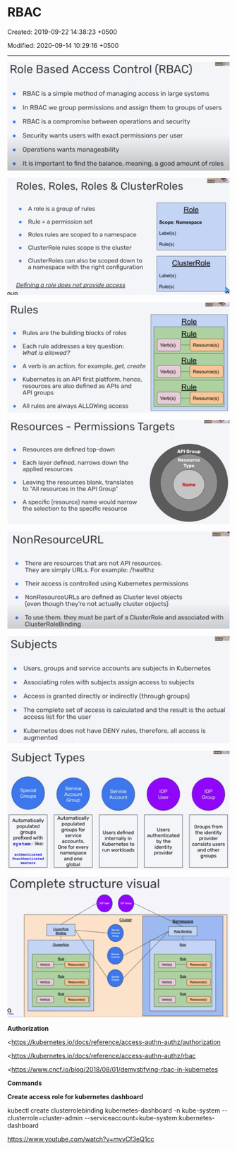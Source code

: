 # RBAC

Created: 2019-09-22 14:38:23 +0500

Modified: 2020-09-14 10:29:16 +0500

---

![Leo Role Based Access Control (RBAC) RBAC is a simple method of managing access in large systems In RBAC we group permissions and assign them to groups of users RBAC is a compromise between operations and security Security wants users with exact permissions per user Operations wants manageability It is important to find the balance, meaning, a good amount of roles ](../../../media/DevOps-Kubernetes-RBAC-image1.png)



![Roles, Roles, Roles & ClusterRoIes A role is a group of rules Rule = a permission set Roles rules are scoped to a namespace ClusterRole rules scope is the cluster ClusterRoles can also be scoped down to a namespace with the right configuration Defining a role does not provide access Role Scope: Namespace Label(s) Rule(s) ClusterR01e Label(s) Rule(s) ](../../../media/DevOps-Kubernetes-RBAC-image2.png)



![Rules Rules are the building blocks of roles Each rule addresses a key question: What is allowed? A verb is an action, for example, get, create Kubernetes is an API first platform, hence, resources are also defined as APIs and API groups All rules are always ALLOWing access Verb(s) Verb(s) Verb(s) Role Rule Resource(s) Rule Resource(s) Rule Resource(s) ](../../../media/DevOps-Kubernetes-RBAC-image3.png)



![Erm Resources - Permissions Targets Resources are defined top-down Each layer defined, narrows down the applied resources Leaving the resources blank, translates to "All resources in the API Group" A specific (resource) name would narrow the selection to the specific resource API Group Resource Type Name ](../../../media/DevOps-Kubernetes-RBAC-image4.png)



![Ern Leo NonResourceURL There are resources that are not API resources. They are simply URLs. For example: /healthz Their access is controlled using Kubernetes permissions NonResourceURLs are defined as Cluster level objects (even though they're not actually cluster objects) To use them, they must be part of a ClusterRole and associated with ClusterRoleBinding ](../../../media/DevOps-Kubernetes-RBAC-image5.png)



![Subjects Users, groups and service accounts are subjects in Kubernetes Associating roles with subjects assign access to subjects Access is granted directly or indirectly (through groups) The complete set of access is calculated and the result is the actual access list for the user Kubernetes does not have DENY rules, therefore, all access is augmented ](../../../media/DevOps-Kubernetes-RBAC-image6.png)



![O UL)JeCt Special Groups Automatically populated groups prefixed with system: like: authenti cated Unauthenticated mas ters Service Account Group Automatically populated groups for service accounts. One for every namespace and one lobal Service Account Users defined internally in Kubernetes to run workloads IDP User Users authenticated by the identity provider Group Groups from the identity provider consists users and other groups ](../../../media/DevOps-Kubernetes-RBAC-image7.png)



![Complete structure visual IDP User CluserRole Group ClusterRole IDP Group Cluster Rule Verb(s) Rule Resource(s) Verb(s) Role Binding Role Resource(s) Rule Rule ](../../../media/DevOps-Kubernetes-RBAC-image8.png)







**Authorization**

<https://kubernetes.io/docs/reference/access-authn-authz/authorization

<https://kubernetes.io/docs/reference/access-authn-authz/rbac

<https://www.cncf.io/blog/2018/08/01/demystifying-rbac-in-kubernetes



**Commands**

**Create access role for kubernetes dashboard**

kubectl create clusterrolebinding kubernetes-dashboard -n kube-system --clusterrole=cluster-admin --serviceaccount=kube-system:kubernetes-dashboard



<https://www.youtube.com/watch?v=mvvCf3eQ1cc>








